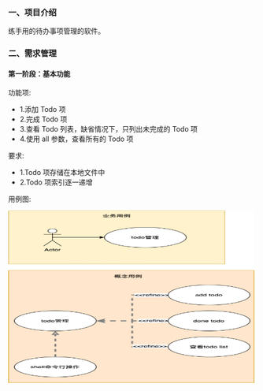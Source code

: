 ### 一、项目介绍
练手用的待办事项管理的软件。

### 二、需求管理
#### 第一阶段：基本功能

功能项:
* 1.添加 Todo 项
* 2.完成 Todo 项
* 3.查看 Todo 列表，缺省情况下，只列出未完成的 Todo 项
* 4.使用 all 参数，查看所有的 Todo 项

要求:

* 1.Todo 项存储在本地文件中
* 2.Todo 项索引逐一递增

用例图:

<img src="https://raw.githubusercontent.com/Jxin-Cai/photo/master/todoList/todo-manager-1.png" height="350" width="500">